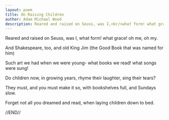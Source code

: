 ```yaml
---
layout: poem
title: On Raising Children
author: Adam Michael Wood
description: Reared and raised on Seuss, was I,<br/>what form! what grace! oh me, oh my.
---
```


Reared and raised on Seuss, was I,
what form! what grace! oh me, oh my.

And Shakespeare, too, and old King Jim
(the Good Book that was named for him)

Such art we had when we were young-
what books we read! what songs were sung!

Do children now, in growing years,
rhyme their laughter, sing their tears?

They must, and you must make it so,
with bookshelves full, and Sundays slow.

Forget not all you dreamed and read,
when laying children down to bed.

//END//